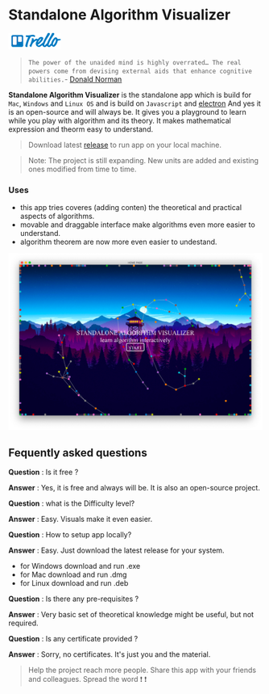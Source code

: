 # Standalone Algorithm Visualizer

[![trello](UI/images/trello.png)](https://trello.com/b/Ac41C6HN/standalone-algorithm-visualizer)

> `The power of the unaided mind is highly overrated… The real powers come from devising external aids that enhance cognitive abilities.`- [Donald Norman](https://jnd.org/things-that-make-us-smart-defending-human-attributes-in-the-age-of-the-machine/)

**Standalone Algorithm Visualizer** is the standalone app which is build for `Mac`, `Windows` and `Linux OS` and is build on `Javascript` and [electron](https://github.com/electron/electron) And yes it is an open-source and will always be. It gives you a playground to learn while you play with algorithm and its theory. It makes mathematical expression and theorm easy to understand.

> Download latest [release](https://github.com/omkarnath1123/standalone-algorithm-visualizer/releases) to run app on your local machine.

> Note: The project is still expanding. New units are added and existing ones modified from time to time.

### Uses

- this app tries coveres (adding conten) the theoretical and practical aspects of algorithms.
- movable and draggable interface make algorithms even more easier to understand.
- algorithm theorem are now more even easier to undestand.

<img src="images/app-UI.png" />

## Fequently asked questions

**Question** : Is it free ?

**Answer** : Yes, it is free and always will be. It is also an open-source project.

**Question** : what is the Difficulty level?

**Answer** : Easy. Visuals make it even easier.

**Question** : How to setup app locally?

**Answer** : Easy. Just download the latest release for your system.

- for Windows download and run .exe
- for Mac download and run .dmg
- for Linux download and run .deb

**Question** : Is there any pre-requisites ?

**Answer** : Very basic set of theoretical knowledge might be useful, but not required.

**Question** : Is any certificate provided ?

**Answer** : Sorry, no certificates. It's just you and the material.

> Help the project reach more people. Share this app with your friends and colleagues. Spread the word :exclamation: :exclamation:
